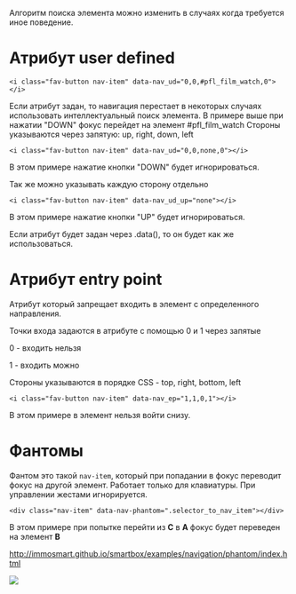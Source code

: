 Алгоритм поиска элемента можно изменить в случаях когда требуется иное поведение.




# Атрибут user defined

```
<i class="fav-button nav-item" data-nav_ud="0,0,#pfl_film_watch,0"></i>
```

Если атрибут задан, то навигация перестает в некоторых случаях использовать интеллектуальный поиск элемента. В примере выше при нажатии "DOWN" фокус перейдет на элемент #pfl_film_watch
Стороны указываются через запятую: up, right, down, left

```
<i class="fav-button nav-item" data-nav_ud="0,0,none,0"></i>
```

В этом примере нажатие кнопки "DOWN" будет игнорироваться.

Так же можно указывать каждую сторону отдельно

```
<i class="fav-button nav-item" data-nav_ud_up="none"></i>
```

В этом примере нажатие кнопки "UP" будет игнорироваться.

Если атрибут будет задан через .data(), то он будет как же использоваться.





# Атрибут entry point

Атрибут который запрещает входить в элемент с определенного направления.

Точки входа задаются в атрибуте с помощью 0 и 1 через запятые

0 - входить нельзя

1 - входить можно

Стороны указываются в порядке CSS - top, right, bottom, left

```
<i class="fav-button nav-item" data-nav_ep="1,1,0,1"></i>
```
В этом примере в элемент нельзя войти снизу.





# Фантомы

Фантом это такой `nav-item`, который при попадании в фокус переводит фокус на другой элемент. Работает только для клавиатуры. При управлении жестами игнорируется.

```
<div class="nav-item" data-nav-phantom=".selector_to_nav_item"></div>
```

В этом примере при попытке перейти из **С** в **A**  фокус будет переведен на элемент **B**

http://immosmart.github.io/smartbox/examples/navigation/phantom/index.html

<img src="http://immosmart.github.io/smartbox/docs/nav_slides/slide7.png" />



